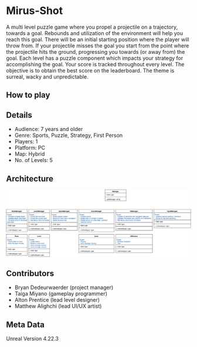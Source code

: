 # Mirus-Shot
A multi level puzzle game where you propel a projectile on a trajectory, towards a goal. Rebounds and utilization of the environment will help you reach this goal.
There will be an initial starting position where the player will throw from.
If your projectile misses the goal you start from the point where the projectile hits the ground, progressing you towards (or away from) the goal.
Each level has a puzzle component which impacts your strategy for accomplishing the goal. Your score is tracked throughout every level. The objective is to obtain the best score on the leaderboard.
The theme is surreal, wacky and unpredictable.

## How to play

## Details

- Audience: 7 years and older  
- Genre: Sports, Puzzle, Strategy, First Person  
- Players: 1  
- Platform: PC
- Map: Hybrid  
- No. of Levels: 5

## Architecture

![Alt](images/mirus-shot-architecture.svg)

## Contributors
- Bryan Dedeurwaerder (project manager)    
- Taiga Miyano (gameplay programmer)  
- Alton Prentice  (lead level designer)    
- Matthew Alighchi (lead UI/UX artist)

## Meta Data
Unreal Version 4.22.3